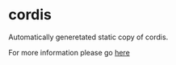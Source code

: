 
cordis
==============

Automatically generetated static copy of cordis. 

For more information please go [here](http://www4.wiwiss.fu-berlin.de)
